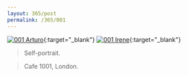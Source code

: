```yaml
---
layout: 365/post
permalink: /365/001
---
```


[![001 Arturo](https://c1.staticflickr.com/1/366/19060423952_0a3502dfa5_c.jpg)](https://www.flickr.com/photos/131440297@N08/19060423952){:target="_blank"}
[![001 Irene](https://c1.staticflickr.com/1/286/19069240671_bfcf2e8f4d_c.jpg)](https://www.flickr.com/photos/25124902@N04/19069240671){:target="_blank"}


> Self-portrait.

> Cafe 1001, London.
